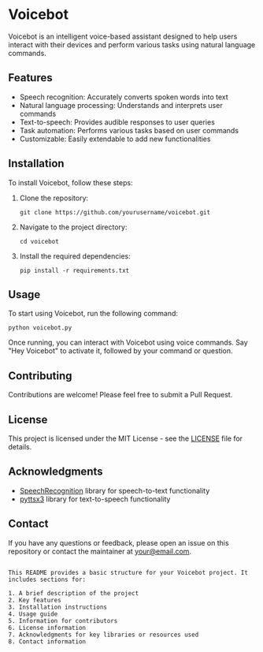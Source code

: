 # Voicebot

Voicebot is an intelligent voice-based assistant designed to help users interact with their devices and perform various tasks using natural language commands.

## Features

- Speech recognition: Accurately converts spoken words into text
- Natural language processing: Understands and interprets user commands
- Text-to-speech: Provides audible responses to user queries
- Task automation: Performs various tasks based on user commands
- Customizable: Easily extendable to add new functionalities

## Installation

To install Voicebot, follow these steps:

1. Clone the repository:
   ```
   git clone https://github.com/yourusername/voicebot.git
   ```
2. Navigate to the project directory:
   ```
   cd voicebot
   ```
3. Install the required dependencies:
   ```
   pip install -r requirements.txt
   ```

## Usage

To start using Voicebot, run the following command:

```
python voicebot.py
```

Once running, you can interact with Voicebot using voice commands. Say "Hey Voicebot" to activate it, followed by your command or question.

## Contributing

Contributions are welcome! Please feel free to submit a Pull Request.

## License

This project is licensed under the MIT License - see the [LICENSE](LICENSE) file for details.

## Acknowledgments

- [SpeechRecognition](https://pypi.org/project/SpeechRecognition/) library for speech-to-text functionality
- [pyttsx3](https://pypi.org/project/pyttsx3/) library for text-to-speech functionality

## Contact

If you have any questions or feedback, please open an issue on this repository or contact the maintainer at your@email.com.
```

This README provides a basic structure for your Voicebot project. It includes sections for:

1. A brief description of the project
2. Key features
3. Installation instructions
4. Usage guide
5. Information for contributors
6. License information
7. Acknowledgments for key libraries or resources used
8. Contact information

